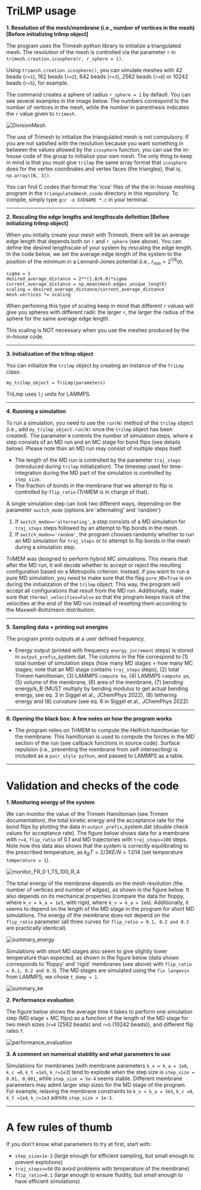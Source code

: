 # TriLMP usage

**1. Resolution of the mesh/membrane (i.e., number of vertices in the mesh) [Before initializing trilmp object]** 

The program uses the Trimesh python library to initialize a triangulated mesh. The resolution of the mesh is controlled via the parameter ```r``` in ```trimesh.creation.icosphere(r, r_sphere = 1)```. 

Using ```trimesh.creation.icosphere()```, you can simulate meshes with 42 beads (```r=1```), 162 beads (```r=2```), 642 beads (```r=3```), 2562 beads (```r=4```) or 10242 beads (```r=5```), for example. 

The command creates a sphere of radius ```r_sphere = 1``` by default. You can see several examples in the image below. The numbers correspond to the number of vertices in the mesh, while the number in parenthesis indicates the ```r``` value given to ```trimesh```.

![DivisionMesh](https://github.com/Saric-Group/trimem_sbeady/assets/58335020/c1f703f4-7071-4ad4-99f1-f2dc76404661)

The use of Trimesh to initialize the triangulated mesh is not compulsory. If you are not satisfied with the resolution because you want something in between the values allowed by the ```icosphere``` function, you can use the in-house code of the group to initialize your own mesh. The only thing to keep in mind is that you must give ```trilmp``` the same array format that ```icosphere``` does for the vertex coordinates and vertex faces (the triangles), that is, ```np.array([N, 3])```.

You can find C codes that format the 'icos' files of the the in-house meshing program in the ```triangulatedmesh_ccode``` directory in this repository. To compile, simply type ```gcc -o EXENAME *.c``` in your terminal.

***

**2. Rescaling the edge lengths and lengthscale definition [Before initializing trilmp object]** 

When you initially create your mesh with Trimesh, there will be an average edge length that depends both on ```r``` and ```r_sphere``` (see above). You can define the desired lengthscale of your system by rescaling the edge length. In the code below, we set the average edge length of the system to the position of the minimum in a Lennard-Jones potential (i.e., $r_{\min} = 2^{1/6}\sigma$).

```
sigma = 1
desired_average_distance = 2**(1.0/6.0)*sigma
current_average_distance = np.mean(mesh.edges_unique_length)
scaling = desired_average_distance/current_average_distance
mesh.vertices *= scaling
```

When perfoming this type of scaling keep in mind that different ```r``` values will give you spheres with different radii: the larger ```r```, the larger the radius of the sphere for the same average edge length.

This scaling is NOT necessary when you use the meshes produced by the in-house code.

***

**3. Initialization of the trilmp object**

You can initialize the ```trilmp``` object by creating an instance of the ```TriLmp``` class:

```
my_trilmp_object = TriLmp(parameters)
```

TriLmp uses ```lj``` units for LAMMPS.

***

**4. Running a simulation**

To run a simulation, you need to use the ```run(N)``` method of the ```trilmp``` object (i.e., add ```my_trilmp_object.run(N)``` once the ```trilmp``` object has been created). The parameter ```N``` controls the number of simulation steps, where a step consists of an MD run and an MC stage for bond flips (see details below). Please note than an MD run may consist of multiple steps itself.

- The length of the MD run is controlled by the parameter ```traj_steps``` (introduced during ```trilmp``` initialization). The timestep used for time-integration during the MD part of the simulation is controlled by ```step_size```.
- The fraction of bonds in the membrane that we attempt to flip is controlled by ```flip_ratio``` (TriMEM is in charge of that).

A single simulation step can look two different ways, depending on the parameter ```switch_mode``` (options are 'alternating' and 'random')

1. If ```switch_mode=='alternating'```, a step consists of a MD simulation for ```traj_steps``` steps followed by an attempt to flip bonds in the mesh.
2. If ```switch_mode=='random'```, the program chooses randomly whether to run an MD simulation for ```traj_steps``` or to attempt to flip bonds in the mesh during a simulation step.

TriMEM was designed to perform hybrid MC simulations. This means that after the MD run, it will decide whether to accept or reject the resulting configuration based on a Metropolis criterion. Instead, if you want to run a pure MD simulation, you need to make sure that the flag ```pure_MD=True``` is on during the initialization of the ```trilmp``` object. This way, the program will accept all configurations that result from the MD run. Additionally, make sure that ```thermal_velocities=False``` so that the program keeps track of the velocities at the end of the MD run instead of resetting them according to the Maxwell-Boltzmann distribution.

***

**5. Sampling data + printing out energies**

The program prints outputs at a user defined frequency.

- Energy output (printed with frequency ```energy_increment``` steps) is stored in ```output_prefix```_system.dat. The columns in the file correspond to (1) total number of simulation steps (how many MD stages + how many MC stages; note that an MD stage contains ```traj_steps``` steps), (2) total Trimem hamiltonian, (3) LAMMPS ```compute ke```, (4) LAMMPS ```compute pe```, (5) volume of the membrane, (6) area of the membrane, (7) bending energy/k_B (MUST multiply by bending modulus to get actual bending energy, see eq. 3 in Siggel et al., JChemPhys 2022), (8) tethering energy and (8) curvature (see eq. 6 in Siggel et al., JChemPhys 2022).

***

**6. Opening the black box: A few notes on how the program works**

- The program relies on TriMEM to compute the Helfrich hamiltonian for the membrane. This hamiltonian is used to compute the forces in the MD section of the run (see callback functions in source code). Surface repulsion (i.e., preventing the membrane from self-intersecting) is included as a ```pair_style python```, and passed to LAMMPS as a table.  


***

# Validation and checks of the code

**1. Monitoring energy of the system**

We can monitor the value of the Trimem Hamiltonian (see Trimem documentation), the total kinetic energy and the acceptance rate for the bond flips by plotting the data in ```output_prefix```_system.dat (double check values for acceptance rate).  The figure below shows data for a membrane with ```r=4```, ```flip_ratio``` of 0.1 and MD trajectories with ```traj_steps=100``` steps. Note how this data also shows that the system is correctly equilibrating to the prescribed temperature, as $k_B T = 2/3 KE/N = 1.014$ (set temperature ```temperature = 1```).

![monitor_FR_0 1_TS_100_R_4](https://github.com/Saric-Group/trimem_sbeady/assets/58335020/1f697af6-99b4-4c53-98e0-46b6389e154c)

The total energy of the membrane depends on the mesh resolution (the number of vertices and number of edges), as shown in the figure below. It also depends on its mechanical properties (compare the data for floppy, where ```k_v = k_a = 1e5```, with rigid, where ```k_v = k_a = 1e6```). Additionally, it seems to depend on the length of the MD stage in the program for short MD simulations. The energy of the membrane does not depend on the ```flip_ratio``` parameter (all three curves for ```flip_ratio = 0.1, 0.2 and 0.3``` are practically identical).

![summary_energy](https://github.com/Saric-Group/trimem_sbeady/assets/58335020/fa98417f-2931-4cb3-b478-99d5a8924f90)


Simulations with short MD stages also seem to give slightly lower temperature than expected, as shown in the figure below (data shown corresponds to 'floppy' and 'rigid' membranes (see above) with ```flip_ratio = 0.1, 0.2 and 0.3```). The MD stages are simulated using the ```fix langevin``` from LAMMPS; we chose ```t_damp = 1```.

![summary_ke](https://github.com/Saric-Group/trimem_sbeady/assets/58335020/06bc54e5-e4ea-4aa1-a275-07a5e8212875)

**2. Performance evaluation**

The figure below shows the average time it takes to perform one simulation step (MD stage + MC flips) as a function of the length of the MD stage for two mesh sizes (```r=4``` (2562 beads) and ```r=5``` (10242 beads)), and different flip rates ```f```.

![performance_evaluation](https://github.com/Saric-Group/trimem_sbeady/assets/58335020/ec07ab88-ff3b-4539-a429-7153df0f2732)

**3. A comment on numerical stability and what parameters to use**

Simulations for membranes (with membrane parameters ```k_v = k_a = 1e6```, ```k_c =0```, ```k_t =1e5```, ```k_r=1e3```) tend to explode when the step size is ```step_size = 0.01, 0.001```, while ```step_size = 5e-4``` seems stable. Different membrane parameters may admit larger step sizes for the MD stage of the program. For example, relaxing the membrane constraints to ```k_v = k_a = 5e5```, ```k_c =0```, ```k_t =1e4```, ```k_r=1e3``` admits ```step_size = 1e-3```.

***

# A few rules of thumb

If you don't know what parameters to try at first, start with:

- ```step_size=1e-3``` (large enough for efficient sampling, but small enough to prevent explotions)
- ```traj_steps>=50``` (to avoid problems with temperature of the membrane)
- ```flip_ratio=0.1``` (large enough to ensure fluidity, but small enough to have efficient simulations)

